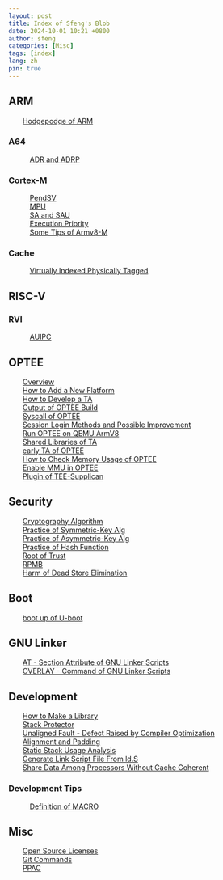 ```yaml
---
layout: post
title: Index of Sfeng's Blob
date: 2024-10-01 10:21 +0800
author: sfeng
categories: [Misc]
tags: [index]
lang: zh
pin: true
---
```


## ARM
&emsp;&emsp;[Hodgepodge of ARM](https://sfeng-daydayup.github.io/posts/hodgepodge-of-arm/)  
### A64
&emsp;&emsp;&emsp;[ADR and ADRP](https://sfeng-daydayup.github.io/posts/a64-adr-and-adrp/)  
### Cortex-M
&emsp;&emsp;&emsp;[PendSV](https://sfeng-daydayup.github.io/posts/pendsv/)  
&emsp;&emsp;&emsp;[MPU](https://sfeng-daydayup.github.io/posts/mpu/)  
&emsp;&emsp;&emsp;[SA and SAU](https://sfeng-daydayup.github.io/posts/sa-and-sau/)  
&emsp;&emsp;&emsp;[Execution Priority](https://sfeng-daydayup.github.io/posts/execution-priority/)  
&emsp;&emsp;&emsp;[Some Tips of Armv8-M](https://sfeng-daydayup.github.io/posts/some-tips-of-armv8-m/)  
### Cache
&emsp;&emsp;&emsp;[Virtually Indexed Physically Tagged](https://sfeng-daydayup.github.io/posts/virtually-indexed-physically-tagged/)  

## RISC-V
### RVI
&emsp;&emsp;&emsp;[AUIPC](https://sfeng-daydayup.github.io/posts/rvi-auipc/)  

## OPTEE
&emsp;&emsp;[Overview](https://sfeng-daydayup.github.io/posts/optee-overview/)  
&emsp;&emsp;[How to Add a New Flatform](https://sfeng-daydayup.github.io/posts/how-to-add-a-new-flatform/)  
&emsp;&emsp;[How to Develop a TA](https://sfeng-daydayup.github.io/posts/how-to-develop-a-ta/)  
&emsp;&emsp;[Output of OPTEE Build](https://sfeng-daydayup.github.io/posts/output-of-optee-build/)  
&emsp;&emsp;[Syscall of OPTEE](https://sfeng-daydayup.github.io/posts/syscall-of-optee/)  
&emsp;&emsp;[Session Login Methods and Possible Improvement](https://sfeng-daydayup.github.io/posts/session-login-methods-and-possible-improvement/)  
&emsp;&emsp;[Run OPTEE on QEMU ArmV8](https://sfeng-daydayup.github.io/posts/run-optee-on-qemu-armv8/)  
&emsp;&emsp;[Shared Libraries of TA](https://sfeng-daydayup.github.io/posts/shared-libraries-of-ta/)  
&emsp;&emsp;[early TA of OPTEE](https://sfeng-daydayup.github.io/posts/early-ta-of-optee/)  
&emsp;&emsp;[How to Check Memory Usage of OPTEE](https://sfeng-daydayup.github.io/posts/how-to-check-memory-usage-of-optee/)  
&emsp;&emsp;[Enable MMU in OPTEE](https://sfeng-daydayup.github.io/posts/enable-mmu-in-optee/)  
&emsp;&emsp;[Plugin of TEE-Supplican](https://sfeng-daydayup.github.io/posts/plugin-of-tee-supplicant/)  

## Security
&emsp;&emsp;[Cryptography Algorithm](https://sfeng-daydayup.github.io/posts/brief-of-cryptography-algorithm/)  
&emsp;&emsp;[Practice of Symmetric-Key Alg](https://sfeng-daydayup.github.io/posts/practice-of-symmetric-key-alg/)  
&emsp;&emsp;[Practice of Asymmetric-Key Alg](https://sfeng-daydayup.github.io/posts/practice-of-asymmetric-key-alg/)  
&emsp;&emsp;[Practice of Hash Function](https://sfeng-daydayup.github.io/posts/practice-of-hash-function/)  
&emsp;&emsp;[Root of Trust](https://sfeng-daydayup.github.io/posts/root-of-trust/)  
&emsp;&emsp;[RPMB](https://sfeng-daydayup.github.io/posts/rpmb/)  
&emsp;&emsp;[Harm of Dead Store Elimination](https://sfeng-daydayup.github.io/posts/harm-of-dead-store-elimination/)  

## Boot
&emsp;&emsp;[boot up of U-boot](https://sfeng-daydayup.github.io/posts/boot-up-of-u-boot/)  

## GNU Linker
&emsp;&emsp;[AT - Section Attribute of GNU Linker Scripts](https://sfeng-daydayup.github.io/posts/at-section-attribute-of-gnu-linker-scripts/)  
&emsp;&emsp;[OVERLAY - Command of GNU Linker Scripts](https://sfeng-daydayup.github.io/posts/overlay-command-of-gnu-linker-scripts/)  

## Development
&emsp;&emsp;[How to Make a Library](https://sfeng-daydayup.github.io/posts/how-to-make-a-library/)  
&emsp;&emsp;[Stack Protector](https://sfeng-daydayup.github.io/posts/stack-protector/)  
&emsp;&emsp;[Unaligned Fault - Defect Raised by Compiler Optimization](https://sfeng-daydayup.github.io/posts/unaligned-fault-defect-raised-by-compiler-optimization/)  
&emsp;&emsp;[Alignment and Padding](https://sfeng-daydayup.github.io/posts/alignment-and-padding/)  
&emsp;&emsp;[Static Stack Usage Analysis](https://sfeng-daydayup.github.io/posts/static-stack-usage-analysis/)  
&emsp;&emsp;[Generate Link Script File From ld.S](https://sfeng-daydayup.github.io/posts/generate-link-script-file-from-ld-s/)  
&emsp;&emsp;[Share Data Among Processors Without Cache Coherent](https://sfeng-daydayup.github.io/posts/share-data-among-processors-without-cache-coherent/)  

### Development Tips
&emsp;&emsp;&emsp;[Definition of MACRO](https://sfeng-daydayup.github.io/posts/definition-of-macro/)  


## Misc
&emsp;&emsp;[Open Source Licenses](https://sfeng-daydayup.github.io/posts/open-source-licenses/)  
&emsp;&emsp;[Git Commands](https://sfeng-daydayup.github.io/posts/git-commands/)  
&emsp;&emsp;[PPAC](https://sfeng-daydayup.github.io/posts/ppac/)  
